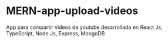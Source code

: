 # MERN-app-upload-videos
App para compartir videos de youtube desarrollada en React Js, TypeScript, Node Js, Express, MongoDB
